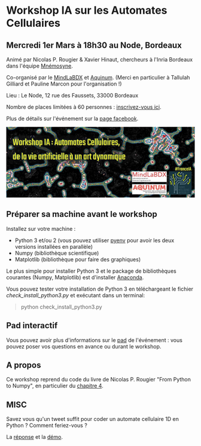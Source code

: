 # Workshop IA sur les Automates Cellulaires
## Mercredi 1er Mars à 18h30 au Node, Bordeaux
Animé par Nicolas P. Rougier & Xavier Hinaut, chercheurs à l'Inria Bordeaux dans l'équipe [Mnémosyne](https://team.inria.fr/mnemosyne/).

Co-organisé par le [MindLaBDX](https://mindlabdx.github.io/about/) et [Aquinum](https://aquinum.fr/). (Merci en particulier à Tallulah Gilliard et Pauline Marcon pour l'organisation !)

Lieu : Le Node, 12 rue des Faussets, 33000 Bordeaux

Nombre de places limitées à 60 personnes : [inscrivez-vous ici](https://aquinum.fr/agenda-aquinum-numerique/evenement/1192-workshop-journees-de-l-intelligence-artificielle-2017.html).

Plus de détails sur l'événement sur la [page facebook](https://www.facebook.com/events/173252356508743/).

![Bandeau de l'événement](/images/bandeau_promo_workshop.jpeg)

## Préparer sa machine avant le workshop
Installez sur votre machine :
- Python 3 et/ou 2 (vous pouvez utiliser [pyenv](https://github.com/yyuu/pyenv) pour avoir les deux versions installées en parallèle)
- Numpy (bibliothèque scientifique)
- Matplotlib (bibliothèque pour faire des graphiques)

Le plus simple pour installer Python 3 et le package de bibliothèques courantes (Numpy, Matplotlib) est d'installer [Anaconda](https://www.continuum.io/downloads).

Vous pouvez tester votre installation de Python 3 en téléchargeant le fichier _check_install_python3.py_ et exécutant dans un terminal:
>   python check_install_python3.py

## Pad interactif
Vous pouvez avoir plus d'informations sur le [pad](https://mensuel.framapad.org/p/K2naCQTxjJ-mindlabdx-workshop-IA-I) de l'événement : vous pouvez poser vos questions en avance ou durant le workshop.

## A propos
Ce workshop reprend du code du livre de Nicolas P. Rougier "From Python to Numpy", en particulier du [chapitre 4](http://www.labri.fr/perso/nrougier/from-python-to-numpy/#code-vectorization).

## MISC
Savez vous qu'un tweet suffit pour coder un automate cellulaire 1D en Python ? Comment feriez-vous ?

La [réponse](https://github.com/neuronalX/workshop_cellular_automaton/blob/master/tweetable_1D_cellular_automata.py) et la [démo](https://twitter.com/NPRougier/status/835234915008512000).
